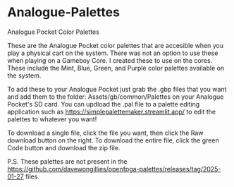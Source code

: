 # Analogue-Palettes
Analogue Pocket Color Palettes

These are the Analogue Pocket color palettes that are accesible when you play a physical cart on the system. There was not an option to use these when playing on a Gameboy Core. I created these to use on the cores. These include the Mint, Blue, Green, and Purple color palettes available on the system.

To add these to your Analogue Pocket just grab the .gbp files that you want and add them to the folder: Assets/gb/common/Palettes on your Analogue Pocket's SD card.
You can updload the .pal file to a palette editing application such as https://simplepalettemaker.streamlit.app/ to edit the palettes to whatever you want!

To download a single file, click the file you want, then click the Raw download button on the right. To download the entire file, click the green Code button and download the zip file.

P.S. These palettes are not present in the https://github.com/davewongillies/openfpga-palettes/releases/tag/2025-01-27 files.
